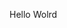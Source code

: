 Hello Wolrd






































































































































































































































































































































































































































































































































































































































































































































































































































































































































































































































































































































































































































































































































































































































































































































































































































































































































































































































































































































































































































